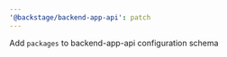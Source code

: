 ```yaml
---
'@backstage/backend-app-api': patch
---
```


Add `packages` to backend-app-api configuration schema
